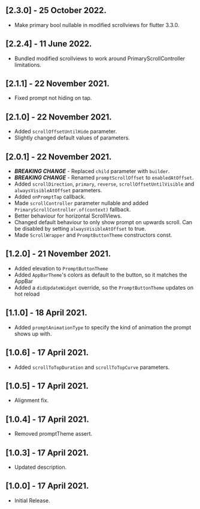 ## [2.3.0] - 25 October 2022.
- Make primary bool nullable in modified scrollviews for flutter 3.3.0.


## [2.2.4] - 11 June 2022.
- Bundled modified scrollviews to work around PrimaryScrollController limitations.

## [2.1.1] - 22 November 2021.
- Fixed prompt not hiding on tap.

## [2.1.0] - 22 November 2021.
- Added `scrollOffsetUntilHide` parameter.
- Slightly changed default values of parameters.

## [2.0.1] - 22 November 2021.
- ***BREAKING CHANGE*** - Replaced `child` parameter with `builder`.
- ***BREAKING CHANGE*** - Renamed `promptScrollOffset` to `enabledAtOffset`.
- Added `scrollDirection`, `primary`, `reverse`, `scrollOffsetUntilVisible` and `alwaysVisibleAtOffset` parameters.
- Added `onPromptTap` callback.
- Made `scrollController` parameter nullable and added `PrimaryScrollController.of(context)` fallback.
- Better behaviour for horizontal ScrollViews.
- Changed default behaviour to only show prompt on upwards scroll. Can be disabled by setting `alwaysVisibleAtOffset` to true.
- Made `ScrollWrapper` and `PromptButtonTheme` constructors const.

## [1.2.0] - 21 November 2021.

- Added elevation to `PromptButtonTheme`
- Added `AppBarTheme`'s colors as default to the button, so it matches the AppBar
- Added a `didUpdateWidget` override, so the `PromptButtonTheme` updates on hot reload

## [1.1.0] - 18 April 2021.

* Added `promptAnimationType` to specify the kind of animation the prompt shows up with.

## [1.0.6] - 17 April 2021.

* Added `scrollToTopDuration` and `scrollToTopCurve` parameters.

## [1.0.5] - 17 April 2021.

* Alignment fix.

## [1.0.4] - 17 April 2021.

* Removed promptTheme assert.

## [1.0.3] - 17 April 2021.

* Updated description.

## [1.0.0] - 17 April 2021.

* Initial Release.
